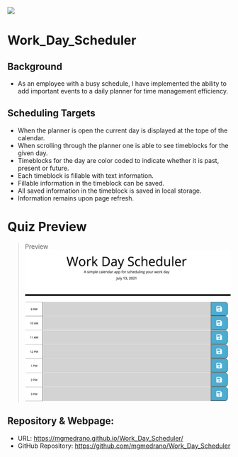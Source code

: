 ![](https://img.shields.io/badge/license-MIT%20License-blue?style=flat-square)
# Work_Day_Scheduler

## Background
- As an employee with a busy schedule, I have implemented the ability to add important events to a daily planner for time management efficiency.


## Scheduling Targets
- When the planner is open the current day is displayed at the tope of the calendar. 
- When scrolling through the planner one is able to see timeblocks for the given day.
- Timeblocks for the day are color coded to indicate whether it is past, present or future. 
- Each timeblock is fillable with text information. 
- Fillable information in the timeblock can be saved.
- All saved information in the timeblock is saved in local storage.
- Information remains upon page refresh.

# Quiz Preview 
> Preview ![Work_Day_Scheduler](Assets/Work_Day_Scheduler_Prev.png) 

## Repository & Webpage:
- URL: https://mgmedrano.github.io/Work_Day_Scheduler/
- GitHub Repository: https://github.com/mgmedrano/Work_Day_Scheduler
